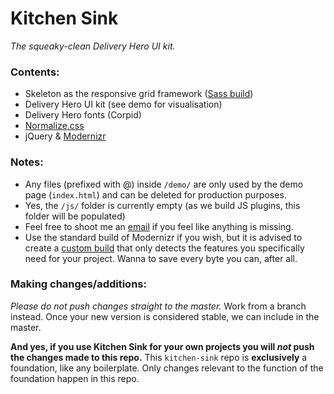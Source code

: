 # Kitchen Sink #
_The squeaky-clean Delivery Hero UI kit._

### Contents: ###

* Skeleton as the responsive grid framework ([Sass build](https://github.com/whatsnewsaes/Skeleton-Sass))
* Delivery Hero UI kit (see demo for visualisation)
* Delivery Hero fonts (Corpid)
* [Normalize.css](https://github.com/necolas/normalize.css/)
* jQuery & [Modernizr](http://modernizr.com/)

### Notes: ###

* Any files (prefixed with @) inside `/demo/` are only used by the demo page (`index.html`) and can be deleted for production purposes.
* Yes, the `/js/` folder is currently empty (as we build JS plugins, this folder will be populated)
* Feel free to shoot me an [email](mailto:sidney.francois@deliveryhero.com) if you feel like anything is missing.
* Use the standard build of Modernizr if you wish, but it is advised to create a [custom build](http://modernizr.com/download/) that only detects the features you specifically need for your project. Wanna to save every byte you can, after all.

### Making changes/additions: ###

_Please do not push changes straight to the master._ Work from a branch instead. Once your new version is considered stable, we can include in the master.

**And yes, if you use Kitchen Sink for your own projects you will _not_ push the changes made to this repo.** This `kitchen-sink` repo is **exclusively** a foundation, like any boilerplate. Only changes relevant to the function of the foundation happen in this repo.